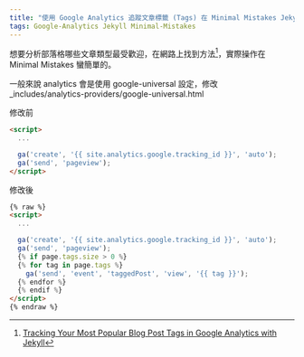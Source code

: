 ```yaml
---
title: "使用 Google Analytics 追蹤文章標籤 (Tags) 在 Minimal Mistakes Jekyll Theme"
tags: Google-Analytics Jekyll Minimal-Mistakes
---
```


想要分析部落格哪些文章類型最受歡迎，在網路上找到方法[^1]，實際操作在 Minimal Mistakes 蠻簡單的。

一般來說 analytics 會是使用 google-universal 設定，修改 \_includes/analytics-providers/google-universal.html

修改前

```html
<script>
  ...

  ga('create', '{{ site.analytics.google.tracking_id }}', 'auto');
  ga('send', 'pageview');
</script>
```

修改後

```html
{% raw %}
<script>
  ...

  ga('create', '{{ site.analytics.google.tracking_id }}', 'auto');
  ga('send', 'pageview');
  {% if page.tags.size > 0 %}
  {% for tag in page.tags %}
    ga('send', 'event', 'taggedPost', 'view', '{{ tag }}');
  {% endfor %}
  {% endif %}
</script>
{% endraw %}
```

[^1]: [Tracking Your Most Popular Blog Post Tags in Google Analytics with Jekyll](https://maxchadwick.xyz/blog/tracking-your-most-popular-blog-post-tags-in-google-analytics-with-jekyll)
